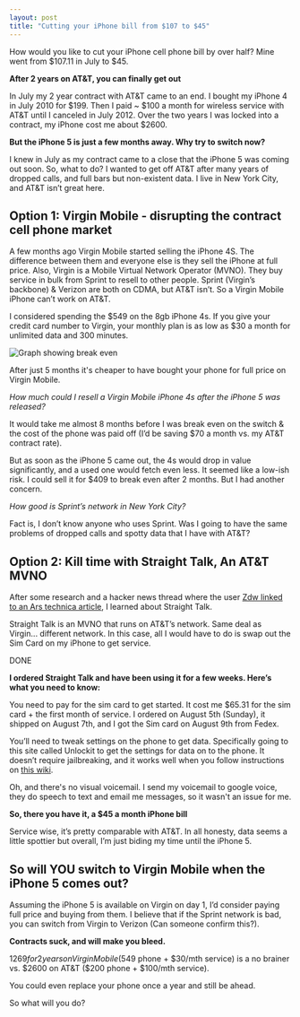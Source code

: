 ```yaml
---
layout: post
title: "Cutting your iPhone bill from $107 to $45"
---
```


How would you like to cut your iPhone cell phone bill by over half? Mine went from $107.11 in July to $45. 

**After 2 years on AT&T, you can finally get out**

In July my 2 year contract with AT&T came to an end. I bought my iPhone 4 in July 2010 for $199. Then I paid ~ $100 a month for wireless service with AT&T until I canceled in July 2012. Over the two years I was locked into a contract, my iPhone cost me about $2600. 

**But the iPhone 5 is just a few months away. Why try to switch now?**

I knew in July as my contract came to a close that the iPhone 5 was coming out soon. So, what to do? I wanted to get off AT&T after many years of dropped calls, and full bars but non-existent data. I live in New York City, and AT&T isn’t great here.

## Option 1: Virgin Mobile - disrupting the contract cell phone market

A few months ago Virgin Mobile started selling the iPhone 4S. The difference between them and everyone else is they sell the iPhone at full price. Also, Virgin is a Mobile Virtual Network Operator (MVNO). They buy service in bulk from Sprint to resell to other people. Sprint (Virgin’s backbone) & Verizon are both on CDMA, but AT&T isn’t. So a Virgin Mobile iPhone can’t work on AT&T.

I considered spending the $549 on the 8gb iPhone 4s. If you give your credit card number to Virgin, your monthly plan is as low as $30 a month for unlimited data and 300 minutes. 

![Graph showing break even](https://docs.google.com/spreadsheet/oimg?key=0AovD6KFbuDUpdGRJWjdsNkpXanZYdFU2cEpaaVU4QWc&oid=1&zx=9vy469g774qc)

After just 5 months it's cheaper to have bought your phone for full price on Virgin Mobile.

*How much could I resell a Virgin Mobile iPhone 4s after the iPhone 5 was released?*

It would take me almost 8 months before I was break even on the switch & the cost of the phone was paid off (I’d be saving $70 a month vs. my AT&T contract rate). 

But as soon as the iPhone 5 came out, the 4s would drop in value significantly, and a used one would fetch even less. It seemed like a low-ish risk. I could sell it for $409 to break even after 2 months. But I had another concern.

*How good is Sprint’s network in New York City?*

Fact is, I don’t know anyone who uses Sprint. Was I going to have the same problems of dropped calls and spotty data that I have with AT&T?

## Option 2: Kill time with Straight Talk, An AT&T MVNO

After some research and a hacker news thread where the user [Zdw linked to an Ars technica article](http://news.ycombinator.com/item?id=4342910), I learned about Straight Talk.

Straight Talk is an MVNO that runs on AT&T’s network. Same deal as Virgin... different network. In this case, all I would have to do is swap out the Sim Card on my iPhone to get service.

DONE

**I ordered Straight Talk and have been using it for a few weeks. Here’s what you need to know:**

You need to pay for the sim card to get started. It cost me $65.31 for the sim card + the first month of service. I ordered on August 5th (Sunday), it shipped on August 7th, and I got the Sim card on August  9th from Fedex. 

You’ll need to tweak settings on the phone to get data. Specifically going to this site called Unlockit to get the settings for data on to the phone. It doesn’t require jailbreaking, and it works well when you follow instructions on [this wiki](http://wiki.howardforums.com/index.php/Straight_Talk_iPhone).

Oh, and there's no visual voicemail. I send my voicemail to google voice, they do speech to text and email me messages, so it wasn't an issue for me. 

**So, there you have it, a $45 a month iPhone bill**

Service wise, it’s pretty comparable with AT&T. In all honesty, data seems a little spottier but overall, I’m just biding my time until the iPhone 5.

## So will YOU switch to Virgin Mobile when the iPhone 5 comes out?

Assuming the iPhone 5 is available on Virgin on day 1, I’d consider paying full price and buying from them. I believe that if the Sprint network is bad, you can switch from Virgin to Verizon (Can someone confirm this?).

**Contracts suck, and will make you bleed.**

$1269 for 2 years on Virgin Mobile ($549 phone + $30/mth service) is a no brainer vs. $2600 on AT&T ($200 phone + $100/mth service).

You could even replace your phone once a year and still be ahead.

So what will you do?
